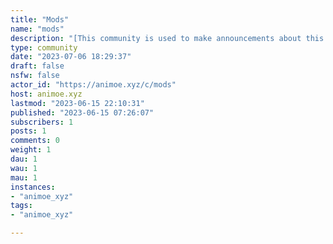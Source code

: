 ```yaml
---
title: "Mods" 
name: "mods"
description: "[This community is used to make announcements about this server as mod]()"
type: community
date: "2023-07-06 18:29:37"
draft: false
nsfw: false
actor_id: "https://animoe.xyz/c/mods"
host: animoe.xyz
lastmod: "2023-06-15 22:10:31"
published: "2023-06-15 07:26:07"
subscribers: 1
posts: 1
comments: 0
weight: 1
dau: 1
wau: 1
mau: 1
instances:
- "animoe_xyz"
tags: 
- "animoe_xyz"

---
```

